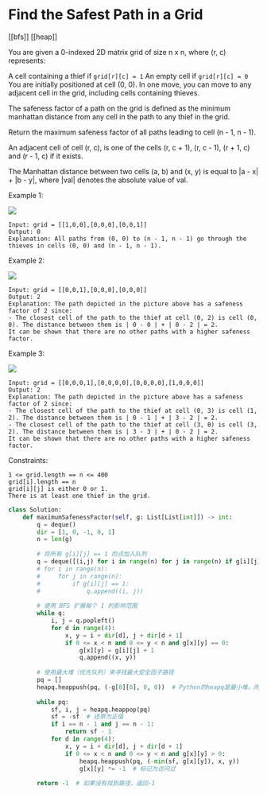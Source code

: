 # Find the Safest Path in a Grid

[[bfs]] [[heap]]

You are given a 0-indexed 2D matrix grid of size n x n, where (r, c) represents:

A cell containing a thief if `grid[r][c] = 1`
An empty cell if `grid[r][c] = 0`
You are initially positioned at cell (0, 0). In one move, you can move to any adjacent cell in the grid, including cells containing thieves.

The safeness factor of a path on the grid is defined as the minimum manhattan distance from any cell in the path to any thief in the grid.

Return the maximum safeness factor of all paths leading to cell (n - 1, n - 1).

An adjacent cell of cell (r, c), is one of the cells (r, c + 1), (r, c - 1), (r + 1, c) and (r - 1, c) if it exists.

The Manhattan distance between two cells (a, b) and (x, y) is equal to |a - x| + |b - y|, where |val| denotes the absolute value of val.

Example 1:

![](https://assets.leetcode.com/uploads/2023/07/02/example1.png)

```text
Input: grid = [[1,0,0],[0,0,0],[0,0,1]]
Output: 0
Explanation: All paths from (0, 0) to (n - 1, n - 1) go through the thieves in cells (0, 0) and (n - 1, n - 1).
```

Example 2:

![](https://assets.leetcode.com/uploads/2023/07/02/example2.png)

```text
Input: grid = [[0,0,1],[0,0,0],[0,0,0]]
Output: 2
Explanation: The path depicted in the picture above has a safeness factor of 2 since:
- The closest cell of the path to the thief at cell (0, 2) is cell (0, 0). The distance between them is | 0 - 0 | + | 0 - 2 | = 2.
It can be shown that there are no other paths with a higher safeness factor.
```

Example 3:

![](https://assets.leetcode.com/uploads/2023/07/02/example3.png)

```text
Input: grid = [[0,0,0,1],[0,0,0,0],[0,0,0,0],[1,0,0,0]]
Output: 2
Explanation: The path depicted in the picture above has a safeness factor of 2 since:
- The closest cell of the path to the thief at cell (0, 3) is cell (1, 2). The distance between them is | 0 - 1 | + | 3 - 2 | = 2.
- The closest cell of the path to the thief at cell (3, 0) is cell (3, 2). The distance between them is | 3 - 3 | + | 0 - 2 | = 2.
It can be shown that there are no other paths with a higher safeness factor.
```

Constraints:

```text
1 <= grid.length == n <= 400
grid[i].length == n
grid[i][j] is either 0 or 1.
There is at least one thief in the grid.
```

```python
class Solution:
    def maximumSafenessFactor(self, g: List[List[int]]) -> int:
        q = deque()
        dir = [1, 0, -1, 0, 1]
        n = len(g)
        
        # 将所有 g[i][j] == 1 的点加入队列
        q = deque([(i,j) for i in range(n) for j in range(n) if g[i][j] == 1])
        # for i in range(n):
        #     for j in range(n):
        #         if g[i][j] == 1:
        #             q.append((i, j))
        
        # 使用 BFS 扩展每个 1 的影响范围
        while q:
            i, j = q.popleft()
            for d in range(4):
                x, y = i + dir[d], j + dir[d + 1]
                if 0 <= x < n and 0 <= y < n and g[x][y] == 0:
                    g[x][y] = g[i][j] + 1
                    q.append((x, y))
        
        # 使用最大堆（优先队列）来寻找最大安全因子路径
        pq = []
        heapq.heappush(pq, (-g[0][0], 0, 0))  # Python的heapq是最小堆，所以我们使用负值来模拟最大堆
        
        while pq:
            sf, i, j = heapq.heappop(pq)
            sf = -sf  # 还原为正值
            if i == n - 1 and j == n - 1:
                return sf - 1
            for d in range(4):
                x, y = i + dir[d], j + dir[d + 1]
                if 0 <= x < n and 0 <= y < n and g[x][y] > 0:
                    heapq.heappush(pq, (-min(sf, g[x][y]), x, y))
                    g[x][y] *= -1  # 标记为访问过
        
        return -1  # 如果没有找到路径，返回-1
```
